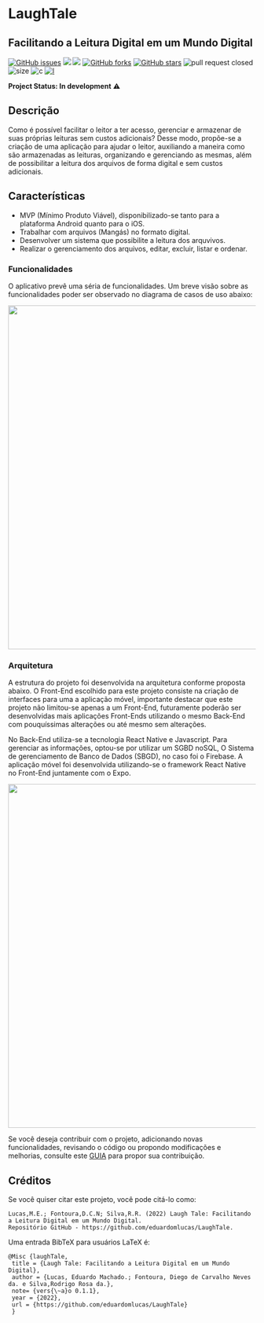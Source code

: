 # LaughTale
## Facilitando a Leitura Digital em um Mundo Digital

<a href="https://github.com/eduardomlucas/LaughTale/issues"><img alt="GitHub issues" src="https://img.shields.io/github/issues/eduardomlucas/LaughTale"></a>
<img src="https://img.shields.io/static/v1?label=version&message=v0.1.1&color=orange&style=flat"/>
<img src="https://img.shields.io/static/v1?label=build&message=passing&color=success&style=flat"/>
<a href="https://github.com/eduardomlucas/LaughTale/network"><img alt="GitHub forks" src="https://img.shields.io/github/forks/eduardomlucas/LaughTale"></a>
<a href="https://github.com/eduardomlucas/LaughTale/stargazers"><img alt="GitHub stars" src="https://img.shields.io/github/stars/eduardomlucas/LaughTale"></a>
![pull request closed](https://img.shields.io/github/issues-pr-closed/eduardomlucas/LaughTale?color=g)
![size](https://img.shields.io/github/repo-size/eduardomlucas/LaughTale)
![c](https://img.shields.io/github/contributors/eduardomlucas/LaughTale?color=g)
[![l](https://img.shields.io/badge/lifecycle-stable-brightgreen.svg)](https://www.tidyverse.org/lifecycle/#stable)


**Project Status: In development** :warning:

## Descrição

Como é possível facilitar o leitor a ter acesso, gerenciar e armazenar de suas próprias leituras sem custos adicionais? Desse modo, propõe-se a criação de uma aplicação para ajudar o leitor, auxiliando a maneira como são armazenadas as leituras, organizando e gerenciando as mesmas, além de possibilitar a leitura dos arquivos de forma digital e sem custos adicionais.

## Características

- MVP (Mínimo Produto Viável), disponibilizado-se tanto para a plataforma Android quanto para o iOS.
- Trabalhar com arquivos (Mangás) no formato digital.
- Desenvolver um sistema que possibilite a leitura dos arquvivos.
- Realizar o gerenciamento dos arquivos, editar, excluir, listar e ordenar.

### Funcionalidades

O aplicativo prevê uma séria de funcionalidades. Um breve visão sobre as funcionalidades poder ser observado no diagrama de casos de uso abaixo:

<img src="https://github.com/eduardomlucas/imagensLaughTale/blob/main/DCU-1.png" width=700 align="center"/>

### Arquitetura

A  estrutura do projeto foi desenvolvida na arquitetura conforme proposta abaixo. O Front-End escolhido para este projeto consiste na criação de interfaces para uma a aplicação móvel, importante destacar que este projeto não limitou-se apenas a um Front-End, futuramente poderão ser desenvolvidas mais aplicações Front-Ends utilizando o mesmo Back-End com pouquíssimas alterações ou até mesmo sem alterações.

No Back-End utiliza-se a tecnologia  React Native e Javascript. Para gerenciar as informações, optou-se por utilizar um SGBD noSQL, O Sistema de gerenciamento de Banco de Dados (SBGD), no caso foi o Firebase. A aplicação móvel foi desenvolvida utilizando-se o framework React Native no Front-End juntamente com o Expo.

<img src="https://github.com/eduardomlucas/imagensLaughTale/blob/main/tecnologias-1.png" width=700 align="center"/>


Se você deseja contribuir com o projeto, adicionando novas funcionalidades, revisando o código ou propondo modificações e melhorias, consulte este [GUIA](https://github.com/eduardomlucas/LaughTale/blob/main/CODE_OF_CONDUCT.md) para propor sua contribuição.

## Créditos
Se você quiser citar este projeto, você pode citá-lo como:


    Lucas,M.E.; Fontoura,D.C.N; Silva,R.R. (2022) Laugh Tale: Facilitando a Leitura Digital em um Mundo Digital.
    Repositório GitHub - https://github.com/eduardomlucas/LaughTale.

Uma entrada BibTeX para usuários LaTeX é:

    @Misc {laughTale,
     title = {Laugh Tale: Facilitando a Leitura Digital em um Mundo Digital},
     author = {Lucas, Eduardo Machado.; Fontoura, Diego de Carvalho Neves da. e Silva,Rodrigo Rosa da.},
     note= {vers{\~a}o 0.1.1},
     year = {2022},
     url = {https://github.com/eduardomlucas/LaughTale}
     }

